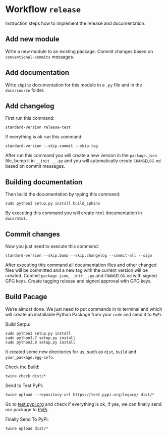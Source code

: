 # Workflow `release`

Instruction steps how to implement the release and documentation.

## Add new module

Write a new module to an existing package. Commit changes based on
`conventional-commits` messages.

## Add documentation

Write `shpinx` documentation for this module in a `.py` file and in the
`docs/source` folder.

## Add changelog

First run this command:

```shell
standard-version release-test
```

If everything is ok run this command:

```shell
standard-version --skip.commit --skip.tag
```

After run this command you will create a new version in the `package.json` file,
bump it in `__init __.py` and you will automatically create `CHANGELOG.md`
based on commit messages.

## Building documentation

Then build the documentation by typing this command:

```shell
sudo python3 setup.py install build_sphinx
```

By executing this command you will create `html` documentation in `docs/html`.

## Commit changes

Now you just need to execute this command:

```shell
standard-version --skip.bump --skip.changelog --commit-all --sign
```

After executing this command all documentation files and other changed files
will be committed and a new tag with the current version will be created.
Commit `package.json`,`__init__.py` and `CHANGELOG.md` with signed GPG keys.
Create tagging release and signed approval with GPG keys.

## Build Pacage

We’re almost done. We just need to put commands in to terminal and which will
create an installable Python Package from your `code` and send it to `PyPi`.

Build Setpu:

```shell
sudo python3 setup.py install
sudo python3.7 setup.py install
sudo python3.8 setup.py install
```

It created some new directories for us, such as `dist`, `build`
and `your_package.egg-info`.

Check the Build:

```shell
twine check dist/*
```

Send to Test PyPi:

```shell
twine upload --repository-url https://test.pypi.org/legacy/ dist/*
```

Go to [test.pypi.org](https://test.pypi.org) and check if everything is ok,
if yes, we can finally send our package to [PyPi](https://pypi.org/).

Finally Send To PyPi:

```shell
twine upload dist/*
```
